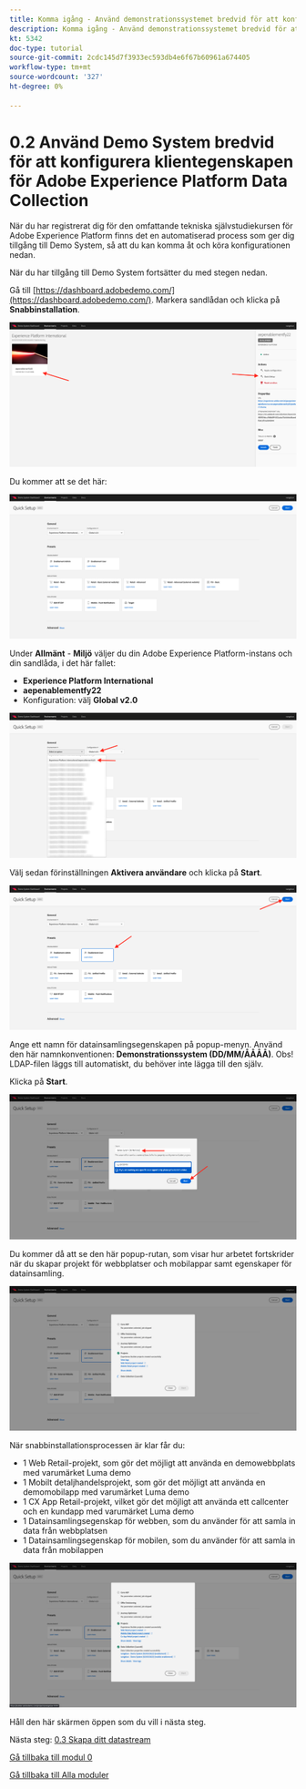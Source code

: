 ```yaml
---
title: Komma igång - Använd demonstrationssystemet bredvid för att konfigurera Launch-egenskapen
description: Komma igång - Använd demonstrationssystemet bredvid för att konfigurera Launch-egenskapen
kt: 5342
doc-type: tutorial
source-git-commit: 2cdc145d7f3933ec593db4e6f67b60961a674405
workflow-type: tm+mt
source-wordcount: '327'
ht-degree: 0%

---
```


# 0.2 Använd Demo System bredvid för att konfigurera klientegenskapen för Adobe Experience Platform Data Collection

När du har registrerat dig för den omfattande tekniska självstudiekursen för Adobe Experience Platform finns det en automatiserad process som ger dig tillgång till Demo System, så att du kan komma åt och köra konfigurationen nedan.

När du har tillgång till Demo System fortsätter du med stegen nedan.

Gå till [https://dashboard.adobedemo.com/](https://dashboard.adobedemo.com/). Markera sandlådan och klicka på **Snabbinstallation**.

![DSN](./images/dsnh1.png)

Du kommer att se det här:

![DSN](./images/dsnhome.png)

Under **Allmänt** - **Miljö** väljer du din Adobe Experience Platform-instans och din sandlåda, i det här fallet:

- **Experience Platform International**
- **aepenablementfy22**
- Konfiguration: välj **Global v2.0**

![DSN](./images/dsn1.png)

Välj sedan förinställningen **Aktivera användare** och klicka på **Start**.

![DSN](./images/dsn2.png)

Ange ett namn för datainsamlingsegenskapen på popup-menyn. Använd den här namnkonventionen: **Demonstrationssystem (DD/MM/ÅÅÅÅ)**. Obs! LDAP-filen läggs till automatiskt, du behöver inte lägga till den själv.

Klicka på **Start**.

![DSN](./images/dsn3.png)

Du kommer då att se den här popup-rutan, som visar hur arbetet fortskrider när du skapar projekt för webbplatser och mobilappar samt egenskaper för datainsamling.

![DSN](./images/dsn4.png)

När snabbinstallationsprocessen är klar får du:

- 1 Web Retail-projekt, som gör det möjligt att använda en demowebbplats med varumärket Luma demo
- 1 Mobilt detaljhandelsprojekt, som gör det möjligt att använda en demomobilapp med varumärket Luma demo
- 1 CX App Retail-projekt, vilket gör det möjligt att använda ett callcenter och en kundapp med varumärket Luma demo
- 1 Datainsamlingsegenskap för webben, som du använder för att samla in data från webbplatsen
- 1 Datainsamlingsegenskap för mobilen, som du använder för att samla in data från mobilappen

![DSN](./images/dsn5.png)

Håll den här skärmen öppen som du vill i nästa steg.

Nästa steg: [0.3 Skapa ditt datastream](./ex3.md)

[Gå tillbaka till modul 0](./getting-started.md)

[Gå tillbaka till Alla moduler](./../../../overview.md)
